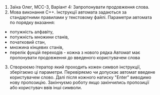 1. Заїка Олег, МСС-3, Варіант 4: Запропонувати продовження слова.
2. Мова виконання C++.
Інструкції автомата задаються за стандартними правилами у текстовому файлі. 
Параметри автомата по порядку вказання: 
 - потужність алфавіту, 
 - потужність множини станів, 
 - початковий стан, 
 - множина кінцевих станів, 
 - перелік фукцій переходів - кожна з нового рядка 
Автомат має пропонувати продовження до введеного користувачем слова   
3. Створюємо ітератор який проходить кожен символ інструкції, зберігаємо ці параметри. 
Перевіряємо чи допускає автомат введене користувачем слово.
Далі після кожного натиску "Enter" виводимо нову пропозицію.
Закінчуємо роботу якщо закінчились пропозиції або користувач ввів інші символи. 